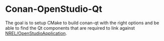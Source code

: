# Conan-OpenStudio-Qt

The goal is to setup CMake to build conan-qt with the right options and be able to find the Qt components that are required to link against [NREL/OpenStudioApplication](https://github.com/NREL/OpenStudioApplication).
